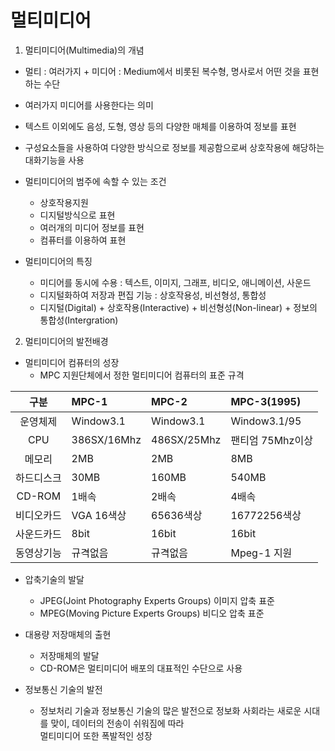 # 멀티미디어 

1. 멀티미디어(Multimedia)의 개념
- 멀티 : 여러가지 + 미디어 : Medium에서 비롯된 복수형, 명사로서 어떤 것을 표현하는 수단
- 여러가지 미디어를 사용한다는 의미 
- 텍스트 이외에도 음성, 도형, 영상 등의 다양한 매체를 이용하여 정보를 표현
- 구성요소들을 사용하여 다양한 방식으로 정보를 제공함으로써 상호작용에 해당하는 대화기능을 사용

- 멀티미디어의 범주에 속할 수 있는 조건
  - 상호작용지원
  - 디지털방식으로 표현
  - 여러개의 미디어 정보를 표현
  - 컴퓨터를 이용하여 표현

- 멀티미디어의 특징
  - 미디어를 동시에 수용 : 텍스트, 이미지, 그래프, 비디오, 애니메이션, 사운드
  - 디지털화하여 저장과 편집 기능 : 상호작용성, 비선형성, 통합성
  - 디지털(Digital) + 상호작용(Interactive) + 비선형성(Non-linear) + 정보의 통합성(Intergration)

2. 멀티미디어의 발전배경
- 멀티미디어 컴퓨터의 성장
  - MPC 지원단체에서 정한 멀티미디어 컴퓨터의 표준 규격

|   구분   | MPC-1     |   MPC-2   | MPC-3(1995)    |
|:--------:|:--------  |:----------|:-------------- |
|운영체제  |Window3.1  |Window3.1  |Window3.1/95    |
|CPU       |386SX/16Mhz|486SX/25Mhz|팬티엄 75Mhz이상|
|메모리    |2MB        |2MB        |8MB             |
|하드디스크|30MB       |160MB      |540MB           |
|CD-ROM    |1배속      |2배속      |4배속           |
|비디오카드|VGA 16색상 |65636색상  |16772256색상    |
|사운드카드|8bit       |16bit      |16bit           |
|동영상기능|규격없음   |규격없음   |Mpeg-1 지원     |

- 압축기술의 발달
  - JPEG(Joint Photography Experts Groups) 이미지 압축 표준
  - MPEG(Moving Picture Experts Groups) 비디오 압축 표준

- 대용량 저장매체의 출현
  - 저장매체의 발달
  - CD-ROM은 멀티미디어 배포의 대표적인 수단으로 사용

- 정보통신 기술의 발전
  - 정보처리 기술과 정보통신 기술의 많은 발전으로 정보화 사회라는 새로운 시대를 맞이, 데이터의 전송이 쉬워짐에 따라  
멀티미디어 또한 폭발적인 성장
